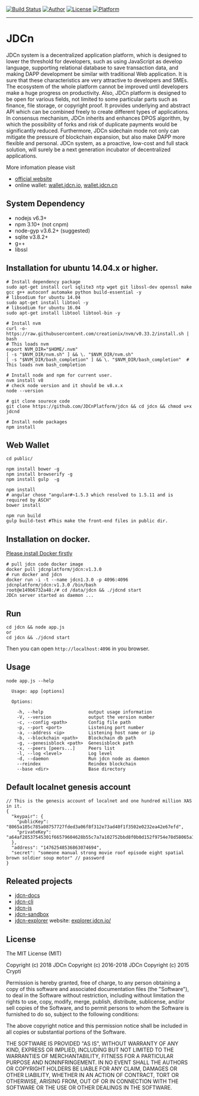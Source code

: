 [![Build Status](https://travis-ci.org/JDCnPlatform/jdcn.svg?branch=master)](https://travis-ci.org/JDCnPlatform/jdcn)
[![Author](https://img.shields.io/badge/author-@JDCnPlatform-blue.svg?style=flat)](http://github.com/JDCnPlatform) 
[![License](https://img.shields.io/badge/license-MIT-yellow.svg?style=flat)](http://jdcnplatform.mit-license.org)
[![Platform](https://img.shields.io/badge/platform-Linux-green.svg?style=flat)](https://github.com/JDCnPlatform/jdcn)
- - -

# JDCn

JDCn system is a decentralized application platform, which is designed to lower the threshold for developers, such as using JavaScript as develop language, supporting relational database to save transaction data, and making DAPP development be similar with traditional Web application. It is sure that these characteristics are very attractive to developers and SMEs. The ecosystem of the whole platform cannot be improved until developers make a huge progress on productivity. Also, JDCn platform is designed to be open for various fields, not limited to some particular parts such as finance, file storage, or copyright proof. It provides underlying and abstract API which can be combined freely to create different types of applications. In consensus mechanism, JDCn inherits and enhances DPOS algorithm, by which the possibility of forks and risk of duplicate payments would be significantly reduced. Furthermore, JDCn sidechain mode not only can mitigate the pressure of blockchain expansion, but also make DAPP more flexible and personal. JDCn system, as a proactive, low-cost and full stack solution, will surely be a next generation incubator of decentralized applications.

More infomation please visit


+ [official website](https://www.jdcn.io)
+ online wallet: [wallet.jdcn.io](https://wallet.jdcn.io/), [wallet.jdcn.cn](https://wallet.jdcn.cn/)

## System Dependency

- nodejs v6.3+
- npm 3.10+ (not cnpm)
- node-gyp v3.6.2+ (suggested)
- sqlite v3.8.2+
- g++
- libssl

## Installation for ubuntu 14.04.x or higher.

```
# Install dependency package
sudo apt-get install curl sqlite3 ntp wget git libssl-dev openssl make gcc g++ autoconf automake python build-essential -y
# libsodium for ubuntu 14.04
sudo apt-get install libtool -y
# libsodium for ubuntu 16.04
sudo apt-get install libtool libtool-bin -y

# Install nvm
curl -o- https://raw.githubusercontent.com/creationix/nvm/v0.33.2/install.sh | bash
# This loads nvm
export NVM_DIR="$HOME/.nvm"
[ -s "$NVM_DIR/nvm.sh" ] && \. "$NVM_DIR/nvm.sh" 
[ -s "$NVM_DIR/bash_completion" ] && \. "$NVM_DIR/bash_completion"  # This loads nvm bash_completion

# Install node and npm for current user.
nvm install v8
# check node version and it should be v8.x.x
node --version

# git clone sourece code
git clone https://github.com/JDCnPlatform/jdcn && cd jdcn && chmod u+x jdcnd

# Install node packages
npm install
```

## Web Wallet

```
cd public/

npm install bower -g
npm install browserify -g
npm install gulp  -g

npm install
# angular chose "angular#~1.5.3 which resolved to 1.5.11 and is required by ASCH"
bower install

npm run build
gulp build-test #This make the front-end files in public dir.
```

## Installation on docker.

[Please install Docker firstly](https://store.docker.com/search?offering=community&type=edition)

```
# pull jdcn code docker image
docker pull jdcnplatform/jdcn:v1.3.0
# run docker and jdcn
docker run -i -t --name jdcn1.3.0 -p 4096:4096 jdcnplatform/jdcn:v1.3.0 /bin/bash
root@e149b6732a48:/# cd /data/jdcn && ./jdcnd start
JDCn server started as daemon ...
```

## Run 

```
cd jdcn && node app.js
or
cd jdcn && ./jdcnd start
```
Then you can open ```http://localhost:4096``` in you browser.

## Usage

```
node app.js --help

  Usage: app [options]

  Options:

    -h, --help                 output usage information
    -V, --version              output the version number
    -c, --config <path>        Config file path
    -p, --port <port>          Listening port number
    -a, --address <ip>         Listening host name or ip
    -b, --blockchain <path>    Blockchain db path
    -g, --genesisblock <path>  Genesisblock path
    -x, --peers [peers...]     Peers list
    -l, --log <level>          Log level
    -d, --daemon               Run jdcn node as daemon
    --reindex                  Reindex blockchain
    --base <dir>               Base directory
```

## Default localnet genesis account

```
// This is the genesis account of localnet and one hundred million XAS in it.
{
  "keypair": {
    "publicKey": "8065a105c785a08757727fded3a06f8f312e73ad40f1f3502e0232ea42e67efd",
    "privateKey": "a64af28537545301f66579604628b55c7a7a102752bbd8f0b0d152f9754e78d58065a105c785a08757727fded3a06f8f312e73ad40f1f3502e0232ea42e67efd"
  },
  "address": "14762548536863074694",
  "secret": "someone manual strong movie roof episode eight spatial brown soldier soup motor" // password
}
```

## Releated projects

- [jdcn-docs](https://github.com/JDCnPlatform/jdcn/tree/master/docs)
- [jdcn-cli](https://github.com/JDCnPlatform/jdcn-cli)
- [jdcn-js](https://github.com/JDCnPlatform/jdcn-js)
- [jdcn-sandbox](https://github.com/JDCnPlatform/jdcn-sandbox-dist)
- [jdcn-explorer] website: [explorer.jdcn.io/](https://explorer.jdcn.io/)

## License

The MIT License (MIT)

Copyright (c) 2018 JDCn
Copyright (c) 2016-2018 JDCn
Copyright (c) 2015 Crypti

Permission is hereby granted, free of charge, to any person obtaining a copy of this software and associated documentation files (the "Software"), to deal in the Software without restriction, including without limitation the rights to use, copy, modify, merge, publish, distribute, sublicense, and/or sell copies of the Software, and to permit persons to whom the Software is furnished to do so, subject to the following conditions:

The above copyright notice and this permission notice shall be included in all copies or substantial portions of the Software.

THE SOFTWARE IS PROVIDED "AS IS", WITHOUT WARRANTY OF ANY KIND, EXPRESS OR IMPLIED, INCLUDING BUT NOT LIMITED TO THE WARRANTIES OF MERCHANTABILITY, FITNESS FOR A PARTICULAR PURPOSE AND NONINFRINGEMENT. IN NO EVENT SHALL THE AUTHORS OR COPYRIGHT HOLDERS BE LIABLE FOR ANY CLAIM, DAMAGES OR OTHER LIABILITY, WHETHER IN AN ACTION OF CONTRACT, TORT OR OTHERWISE, ARISING FROM, OUT OF OR IN CONNECTION WITH THE SOFTWARE OR THE USE OR OTHER DEALINGS IN THE SOFTWARE.

[jdcn-explorer]:https://explorer.jdcn.io/
